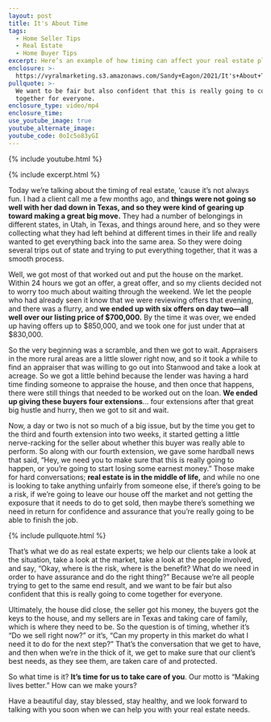 ```yaml
---
layout: post
title: It's About Time
tags:
  - Home Seller Tips
  - Real Estate
  - Home Buyer Tips
excerpt: Here’s an example of how timing can affect your real estate plans.
enclosure: >-
  https://vyralmarketing.s3.amazonaws.com/Sandy+Eagon/2021/It's+About+Time+(1).mp4
pullquote: >-
  We want to be fair but also confident that this is really going to come
  together for everyone.
enclosure_type: video/mp4
enclosure_time:
use_youtube_image: true
youtube_alternate_image:
youtube_code: 0oIc5o83yGI
---
```

{% include youtube.html %}

{% include excerpt.html %}

Today we’re talking about the timing of real estate, ‘cause it’s not always fun. I had a client call me a few months ago, and **things were not going so well with her dad down in Texas, and so they were kind of gearing up toward making a great big move.** They had a number of belongings in different states, in Utah, in Texas, and things around here, and so they were collecting what they had left behind at different times in their life and really wanted to get everything back into the same area. So they were doing several trips out of state and trying to put everything together, that it was a smooth process.&nbsp;

Well, we got most of that worked out and put the house on the market. Within 24 hours we got an offer, a great offer, and so my clients decided not to worry too much about waiting through the weekend. We let the people who had already seen it know that we were reviewing offers that evening, and there was a flurry, and **we ended up with six offers on day two—all well over our listing price of $700,000.** By the time it was over, we ended up having offers up to $850,000, and we took one for just under that at $830,000.&nbsp;

So the very beginning was a scramble, and then we got to wait. Appraisers in the more rural areas are a little slower right now, and so it took a while to find an appraiser that was willing to go out into Stanwood and take a look at acreage. So we got a little behind because the lender was having a hard time finding someone to appraise the house, and then once that happens, there were still things that needed to be worked out on the loan. **We ended up giving these buyers four extensions**… four extensions after that great big hustle and hurry, then we got to sit and wait.

Now, a day or two is not so much of a big issue, but by the time you get to the third and fourth extension into two weeks, it started getting a little nerve-racking for the seller about whether this buyer was really able to perform. So along with our fourth extension, we gave some hardball news that said, “Hey, we need you to make sure that this is really going to happen, or you’re going to start losing some earnest money.” Those make for hard conversations; **real estate is in the middle of life,** and while no one is looking to take anything unfairly from someone else, if there’s going to be a risk, if we’re going to leave our house off the market and not getting the exposure that it needs to do to get sold, then maybe there’s something we need in return for confidence and assurance that you’re really going to be able to finish the job.

{% include pullquote.html %}

That’s what we do as real estate experts; we help our clients take a look at the situation, take a look at the market, take a look at the people involved, and say, “Okay, where is the risk, where is the benefit? What do we need in order to have assurance and do the right thing?” Because we’re all people trying to get to the same end result, and we want to be fair but also confident that this is really going to come together for everyone.&nbsp;

Ultimately, the house did close, the seller got his money, the buyers got the keys to the house, and my sellers are in Texas and taking care of family, which is where they need to be. So the question is of timing, whether it’s “Do we sell right now?” or it’s, “Can my property in this market do what I need it to do for the next step?” That’s the conversation that we get to have, and then when we’re in the thick of it, we get to make sure that our client’s best needs, as they see them, are taken care of and protected.&nbsp;

So what time is it? **It’s time for us to take care of you**. Our motto is “Making lives better.” How can we make yours?&nbsp;

Have a beautiful day, stay blessed, stay healthy, and we look forward to talking with you soon when we can help you with your real estate needs.
